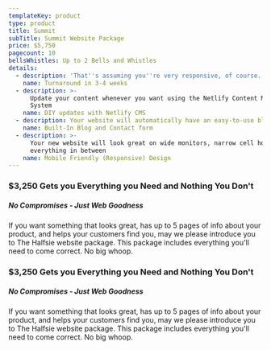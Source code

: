 ```yaml
---
templateKey: product
type: product
title: Summit
subTitle: Summit Website Package
price: $5,750
pagecount: 10
bellsWhistles: Up to 2 Bells and Whistles
details:
  - description: 'That''s assuming you''re very responsive, of course.'
    name: Turnaround in 3-4 weeks
  - description: >-
      Update your content whenever you want using the Netlify Content Management
      System
    name: DIY updates with Netlify CMS
  - description: Your website will automatically have an easy-to-use blog and contact form.
    name: Built-In Blog and Contact form
  - description: >-
      Your new website will look great on wide monitors, narrow cell hones, and
      everything in between
    name: Mobile Friendly (Responsive) Design
---
```

### $3,250 Gets you Everything you Need and Nothing You Don't
##### No Compromises - Just Web Goodness
If you want something that looks great, has up to 5 pages of info about your product, and helps your customers find you, may we please introduce you to The Halfsie website package. This package includes everything you'll need to come correct. No big whoop.

### $3,250 Gets you Everything you Need and Nothing You Don't
##### No Compromises - Just Web Goodness
If you want something that looks great, has up to 5 pages of info about your product, and helps your customers find you, may we please introduce you to The Halfsie website package. This package includes everything you'll need to come correct. No big whoop.